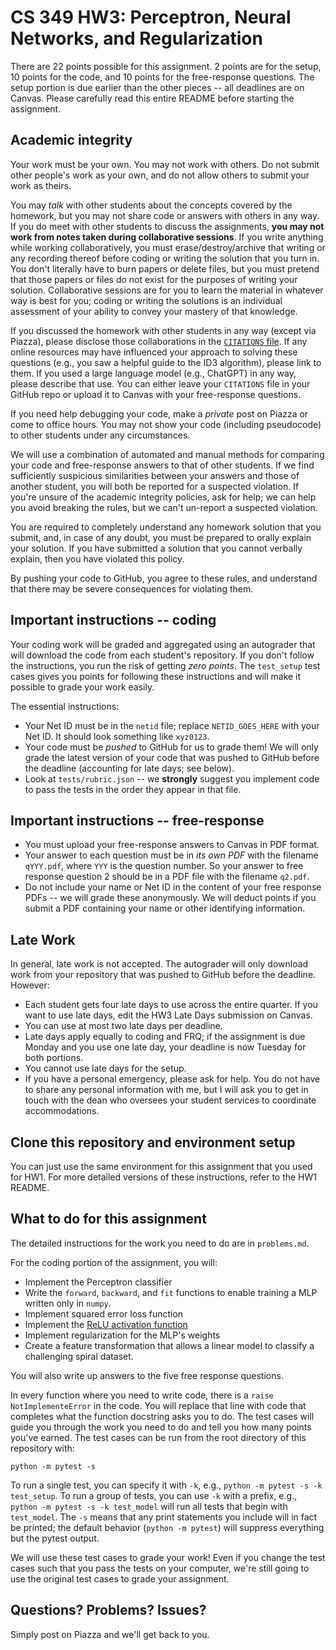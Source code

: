 # CS 349 HW3: Perceptron, Neural Networks, and Regularization

There are 22 points possible for this assignment. 2 points are for the setup,
10 points for the code, and 10 points for the free-response questions. The
setup portion is due earlier than the other pieces -- all deadlines are on
Canvas.  Please carefully read this entire README before starting the
assignment.

## Academic integrity

Your work must be your own. You may not work with others. Do not submit other
people's work as your own, and do not allow others to submit your work as
theirs. 

You may *talk* with other students about the concepts covered by the homework,
but you may not share code or answers with others in any way.  If you do meet
with other students to discuss the assignments, **you may not work from notes
taken during collaborative sessions**. If you write anything while working
collaboratively, you must erase/destroy/archive that writing or any recording
thereof before coding or writing the solution that you turn in. You don't
literally have to burn papers or delete files, but you must pretend that those
papers or files do not exist for the purposes of writing your solution.
Collaborative sessions are for you to learn the material in whatever way is
best for you; coding or writing the solutions is an individual assessment of
your ability to convey your mastery of that knowledge.

If you discussed the homework with other students in any way (except via
Piazza), please disclose those collaborations in the [`CITATIONS`
file](CITATIONS). If any online resources may have influenced your approach to
solving these questions (e.g., you saw a helpful guide to the ID3 algorithm),
please link to them. If you used a large language model (e.g., ChatGPT) in any
way, please describe that use. You can either leave your `CITATIONS` file in
your GitHub repo or upload it to Canvas with your free-response questions.

If you need help debugging your code, make a *private* post on Piazza or come
to office hours. You may not show your code (including pseudocode) to other
students under any circumstances.

We will use a combination of automated and manual methods for comparing your
code and free-response answers to that of other students. If we find
sufficiently suspicious similarities between your answers and those of another
student, you will both be reported for a suspected violation. If you're unsure
of the academic integrity policies, ask for help; we can help you avoid
breaking the rules, but we can't un-report a suspected violation.

You are required to completely understand any homework solution that you
submit, and, in case of any doubt, you must be prepared to orally explain your
solution. If you have submitted a solution that you cannot verbally explain,
then you have violated this policy.

By pushing your code to GitHub, you agree to these rules, and understand that
there may be severe consequences for violating them.

## Important instructions -- coding

Your coding work will be graded and aggregated using an autograder that will
download the code from each student's repository. If you don't follow the
instructions, you run the risk of getting *zero points*. The `test_setup` test
cases gives you points for following these instructions and will make it
possible to grade your work easily.

The essential instructions:
- Your Net ID must be in the `netid` file; replace `NETID_GOES_HERE` with your
  Net ID. It should look something like `xyz0123`.
- Your code must be *pushed* to GitHub for us to grade them!  We will only
  grade the latest version of your code that was pushed to GitHub before the
  deadline (accounting for late days; see below).
- Look at `tests/rubric.json` -- we **strongly** suggest you implement code to
  pass the tests in the order they appear in that file.

## Important instructions -- free-response

- You must upload your free-response answers to Canvas in PDF format.
- Your answer to each question must be in *its own PDF* with the filename
  `qYYY.pdf`, where `YYY` is the question number. So your answer to free
  response question 2 should be in a PDF file with the filename `q2.pdf`.
- Do not include your name or Net ID in the content of your free response PDFs
  -- we will grade these anonymously. We will deduct points if you submit a
  PDF containing your name or other identifying information.
  
## Late Work

In general, late work is not accepted. The autograder will only download work
from your repository that was pushed to GitHub before the deadline. However:

- Each student gets four late days to use across the entire quarter.  If you
  want to use late days, edit the HW3 Late Days submission on Canvas.
- You can use at most two late days per deadline.
- Late days apply equally to coding and FRQ; if the assignment is due Monday
  and you use one late day, your deadline is now Tuesday for both portions.
- You cannot use late days for the setup.
- If you have a personal emergency, please ask for help. You do not have to
  share any personal information with me, but I will ask you to get in touch
  with the dean who oversees your student services to coordinate
  accommodations.

## Clone this repository and environment setup

You can just use the same environment for this assignment that you used for
HW1. For more detailed versions of these instructions, refer to the HW1 README.

## What to do for this assignment

The detailed instructions for the work you need to do are in `problems.md`.

For the coding portion of the assignment, you will:
- Implement the Perceptron classifier
- Write the `forward`, `backward`, and `fit` functions to enable training
  a MLP written only in `numpy`.
- Implement squared error loss function
- Implement the [ReLU activation
function](https://en.wikipedia.org/wiki/Rectifier_(neural_networks))
- Implement regularization for the MLP's weights
- Create a feature transformation that allows a linear model to classify
  a challenging spiral dataset.

You will also write up answers to the five free response questions.

In every function where you need to write code, there is a `raise
NotImplementeError` in the code. You will replace that line with code that
completes what the function docstring asks you to do.  The test cases will
guide you through the work you need to do and tell you how many points you've
earned. The test cases can be run from the root directory of this repository
with:

``python -m pytest -s``

To run a single test, you can specify it with `-k`, e.g., `python -m pytest -s
-k test_setup`.  To run a group of tests, you can use `-k` with a prefix, e.g.,
`python -m pytest -s -k test_model` will run all tests that begin with
`test_model`.  The `-s` means that any print statements you include will in
fact be printed; the default behavior (`python -m pytest`) will suppress
everything but the pytest output.

We will use these test cases to grade your work! Even if you change the test
cases such that you pass the tests on your computer, we're still going to use
the original test cases to grade your assignment.

## Questions? Problems? Issues?

Simply post on Piazza and we'll get back to you.
